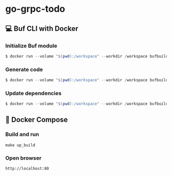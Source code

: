 # go-grpc-todo

## 💻 Buf CLI with Docker

### Initialize Buf module

```powershell
$ docker run --volume "$(pwd):/workspace" --workdir /workspace bufbuild/buf mod init
```

### Generate code

```powershell
$ docker run --volume "$(pwd):/workspace" --workdir /workspace bufbuild/buf generate
```

### Update dependencies

```powershell
$ docker run --volume "$(pwd):/workspace" --workdir /workspace bufbuild/buf mod update
```

## 🐳 Docker Compose

### Build and run

```
make up_build
```

### Open browser

```
http://localhost:80
```